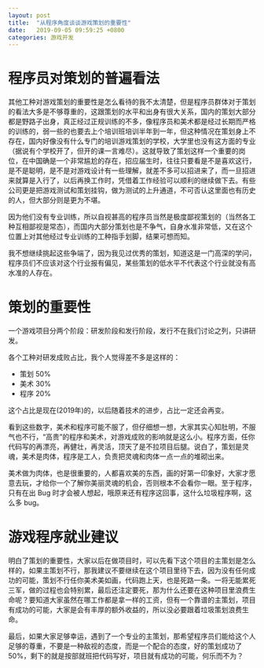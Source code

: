 ```yaml
---
layout: post
title:  "从程序角度谈谈游戏策划的重要性"
date:   2019-09-05 09:59:25 +0800
categories: 游戏开发
---
```


# 程序员对策划的普遍看法
其他工种对游戏策划的重要性是怎么看待的我不太清楚，但是程序员群体对于策划的看法大多是不够尊重的，这跟策划的水平和出身有很大关系，国内的策划大部分都是野路子出身，真正经过正规训练的不多，像程序员和美术都是经过长期而严格的训练的，弱一些的也要去上个培训班培训半年到一年，但这种情况在策划身上不存在，国内好像没有什么专门的培训游戏策划的学校，大学里也没有这方面的专业（据说有个学校开了，但开的课一言难尽）。这就导致了策划这样一个重要的岗位，在中国确是一个非常尴尬的存在，招应届生时，往往只要看是不是喜欢这行，是不是聪明，是不是对游戏设计有一些理解，就差不多可以招进来了，而一旦招进来就算是入行了，以后再换工作时，凭借着工作经验可以顺利的继续做下去。有些公司更是把游戏测试和策划挂钩，做为测试的上升通道，不可否认这里面也有历史的人，但大部分则是更为不堪。

因为他们没有专业训练，所以自视甚高的程序员当然是极度鄙视策划的（当然各工种互相鄙视是常态），而国内大部分策划也是不争气，自身水准非常低，又在这个位置上对其他经过专业训练的工种指手划脚，结果可想而知。

我不想继续挑起这些争端了，因为我见过优秀的策划，知道这是一门高深的学问，程序员们不应该对这个行业报有偏见，某些策划的低水平不代表这个行业就没有高水准的人存在。

# 策划的重要性
一个游戏项目分两个阶段：研发阶段和发行阶段，发行不在我们讨论之列，只讲研发。

各个工种对研发成败占比，我个人觉得差不多是这样的：
* 策划 50%
* 美术 30%
* 程序 20%

这个占比是现在(2019年)的，以后随着技术的进步，占比一定还会再变。

看到这些数字，美术和程序可能不服了，但仔细想一想，大家其实心知肚明，不服气也不行，“高贵”的程序和美术，对游戏成败的影响就是这么小。程序方面，任你代码写的再漂亮，再健壮，再灵活，顶天了是不拉项目后腿。说白了，策划是灵魂，美术是肉体，程序是工人，负责把灵魂和肉体一点一点的堆砌出来。

美术做为肉体，也是很重要的，人都喜欢美的东西，画的好第一印象好，大家才愿意去玩，才给你一个了解你美丽灵魂的机会，否则根本不会看你一眼。至于程序，只有在出 Bug 时才会被人想起，哦原来还有程序这回事，这什么垃圾程序啊，这么多 bug。

# 游戏程序就业建议
明白了策划的重要性，大家以后在做项目时，可以先看下这个项目的主策划是怎么样的，如果主策划不行，那我建议不要继续在这个项目里待下去，因为没有任何成功的可能，策划不行任你美术美如画，代码跑上天，也是死路一条。一将无能累死三军，做的过程也会特别累，最后还注定要死，那为什么还要在这种项目里浪费生命呢？要知道大家虽然在哪工作都是拿一样的工资，但有一个靠谱的主策划，项目有成功的可能，大家是会有丰厚的额外收益的，所以没必要跟着垃圾策划浪费生命。

最后，如果大家足够幸运，遇到了一个专业的主策划，那希望程序员们能给这个人足够的尊重，不要是一种敌视的态度，而是一个配合的态度，好的策划成功了50%，剩下的就是按部就班把代码写好，项目就有成功的可能，何乐而不为？

